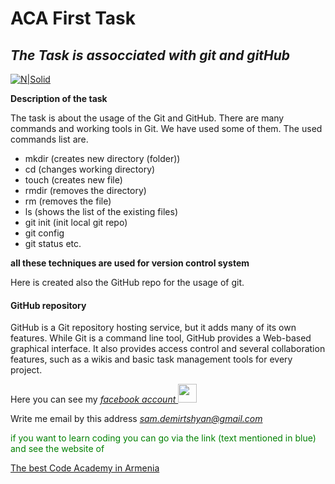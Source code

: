# ACA First Task
## _The Task is assocciated with git and gitHub_

[![N|Solid](https://encrypted-tbn0.gstatic.com/images?q=tbn:ANd9GcRsbqZ37KH02QhPuLO1ruRcIEAiTh4wineiLw&usqp=CAU)]()

<!-- <img src="https://encrypted-tbn0.gstatic.com/images?q=tbn:ANd9GcRsbqZ37KH02QhPuLO1ruRcIEAiTh4wineiLw&usqp=CAU" width="50px"> -->

**Description of the task**

The task is about the usage of the Git and GitHub. There are many commands and working tools in Git. We have used some of them.
The used commands list are.
<ul>
    <li>mkdir (creates new directory (folder))</li>
    <li>cd (changes working directory)</li>
    <li>touch (creates new file)</li>
    <li>rmdir (removes the directory)</li>
    <li>rm (removes the file)</li>
    <li>ls (shows the list of the existing files)</li>
    <li>git init (init local git repo)</li>
    <li>git config</li>
    <li>git status etc.</li>
</ul>

**all these techniques are used for version control system**

Here is created also the GitHub repo for the usage of git.

#### GitHub repository

GitHub is a Git repository hosting service, but it adds many of its own features. While Git is a command line tool, GitHub provides a Web-based graphical interface. It also provides access control and several collaboration features, such as a wikis and basic task management tools for every project.

Here you can see my *[facebook account <img src="https://cdn3.iconfinder.com/data/icons/capsocial-round/500/facebook-512.png" width="30px">](https://www.facebook.com/samvel.demirchyan.9)* 

Write me email by this address *[sam.demirtshyan@gmail.com](https://www.gmail.com)*

<p style="color:green">if you want to learn coding you can go via the link (text mentioned in blue) and see the website of</p>
<a href="http://aca.am/" target="_blank">The best Code Academy in Armenia</a>